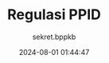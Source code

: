 ---
author: sekret.bppkb
title: "Regulasi PPID"
date: 2024-08-01 01:44:47
type: dokumen
items: 
  - title: "Undang-Undang Nomor 14 Tahun 2008 tentang Keterbukaan Informasi Publik"
    category: "Undang-Undang PPID"
    link: "https://drive.google.com/file/d/1DX6uQJjdQQMvw2hSGHei4vM--XRxYQsT/preview"
    file: ""
  - title: "Undang-Undang Nomor 25 Tahun 2009 tentang Pelayanan Publik"
    category: "Undang-Undang PPID"
    link: "https://drive.google.com/file/d/12-th1MRiYd9r0ppLb3peZj9amdweZ6Mw/preview"
    file: ""
  - title: "Peraturan Mendagri Nomor 35 Tahun 2010 tentang Pedoman Pengelolaan Pelayanan Informasi dan Dokumentasi"
    category: "Peraturan PPID"
    link: "https://drive.google.com/file/d/1JN23k8WmLVCb1A0zVEeSnI3QcB2xnjhW/preview"
    file: ""
  - title: "Peraturan Mendagri Nomor 3 Tahun 2017 tentang Pedoman Pengelolaan Pelayanan Informasi dan Dokumentasi Kementerian Dalam Negeri dan Pemerintahan Daerah"
    category: "Peraturan PPID"
    link: "https://drive.google.com/file/d/1cd1VaFpJhgZMO-bEw1_TnM24pil8y0hA/preview"
    file: ""
  - title: "Peraturan Komisi Informasi Nomor 1 Tahun 2018 tentang Standar Layanan Informasi Publik Desa"
    category: "Peraturan PPID"
    link: "https://drive.google.com/file/d/1Dz6LAy2PdX-_5eXN-4Jd9jWVgmpNHeDa/preview"
    file: ""
  - title: "Peraturan Komisi Informasi Nomor 1 Tahun 2021 tentang Standar Layanan Informasi Publik"
    category: "Peraturan PPID"
    link: "https://drive.google.com/file/d/1b-wwPRQUm6izALCxICiuWbGdnM2N9JPf/preview"
    file: ""
  - title: "Keputusan Gubernur Nomor 7 Tahun 2020 tentang Pembentukan Pengelola Layanan Informasi dan Dokumentasi di Lingkungan Pemerintah Provinsi Kalimantan Barat"
    category: "Peraturan PPID"
    link: "https://drive.google.com/file/d/1hm-L7US_pcThXTByVgy7ewifEFqVIFq_/preview"
    file: ""
  - title: "Peraturan Komisi Informasi Nomor 1 Tahun 2013 tentang Prosedur Penyelesaian Sengketa Informasi Publik"
    category: "Peraturan PPID"
    link: "https://drive.google.com/file/d/1AoOAOA1uKQB_8LHkxHtK9jwBrbAcYKwY/preview"
    file: ""
  - title: "Peraturan Komisi Informasi Nomor 1 Tahun 2010 tentang Standar Layanan Informasi Publik"
    category: "Peraturan PPID"
    link: "https://drive.google.com/file/d/1QtqmCP75CikZKt6n-Gz1r0IfIcRA1R6o/preview"
    file: ""
  - title: "Peraturan Pemerintah No 61 Tahun 2010 tentang Penerapan UU No 14 Tahun 2008"
    category: "Peraturan PPID"
    link: "https://drive.google.com/file/d/1Pza5BCO4Jyh8vVbg-Gk_TvQnpQJCKqhR/preview"
    file: ""
  - title: "SK Pembentukan PPID Pelaksana Balitbang 2023"
    category: "Pembentukan PPID"
    link: "https://drive.google.com/file/d/1B3pHIipw3kFra3NY-V1p19j4HFCBbIDj/preview"
    file: ""
  - title: "Surat Tugas Pembantu Pengelola PPID 2023"
    category: "Pembentukan PPID"
    link: "https://drive.google.com/file/d/18C_KTb0sj8mgyg5NyK_uGJJA74qFd5vi/preview"
    file: ""
  - title: "Tanda Terima Penyampaian Laporan PPID 2022"
    category: "Pembentukan PPID"
    link: "https://drive.google.com/file/d/19J6-u_6Z4uSJkpNf6a1RgAElhiOGGGdW/preview"
    file: ""
  - title: "SK Pembentukan PPID Pelaksana Balitbang 2024"
    category: "Pembentukan PPID"
    link: "https://drive.google.com/file/d/1nq-3io9edjCjilyHlOXZcol7CdQtO_UE/preview"
    file: ""
  - title: "Surat Tugas Pembantu Pengelola PPID 2024"
    category: "Pembentukan PPID"
    link: "https://drive.google.com/file/d/1wu0WZDOrdihr21T1KLI-2xRco4dZWzd-/preview"
    file: ""
  - title: "Surat Tugas Petugas Layanan Informasi 2024"
    category: "Pembentukan PPID"
    link: "https://drive.google.com/file/d/1orVBWKLZaT1SLdsPU_N6B8Drcm5xMxeh/preview"
    file: ""
  - title: "SK Pembinaan, Pengawasan, dan Monev Kebijakan Informasi Publik, 2024"
    category: "Pembentukan PPID"
    link: "https://drive.google.com/file/d/1QYaGxqsOel6TKIwswR7zRnZej3rAfatv/preview"
    file: ""
  - title: "SK Penetapan Daftar Informasi Kecualikan Tahu 2024"
    category: "Pembentukan PPID"
    link: "https://drive.google.com/file/d/1m1wFwIy9UPprMlq2K2pS6kYG6fZWuzWT/preview"
    file: ""
  - title: "Rekapitulasi Berdasarkan Agama 2024"
    category: "Jumlah Pegawai"
    link: "https://drive.google.com/file/d/1f-WKWV-53YyW7Z7h_zKveFkV3cDDDjfd/preview"
    file: ""
  - title: "Rekapitulasi Berdasarkan Eselon dan Jenis Kelamin 2024"
    category: "Jumlah Pegawai"
    link: "https://drive.google.com/file/d/1gta5XxIkgUmXo0uj1GISC7ZTVVdmCbos/preview"
    file: ""
  - title: "Rekapitulasi Berdasarkan Gol.Ruang dan Jenis Kelamin 2024"
    category: "Jumlah Pegawai"
    link: "https://drive.google.com/file/d/1n-2qKPeOclFbgaDpmXQFZKfCTBv-u516/preview"
    file: ""
  - title: "Rekapitulasi Berdasarkan Gol.Ruang dan Status Kepegawaian 2024"
    category: "Jumlah Pegawai"
    link: "https://drive.google.com/file/d/1_nV2ZRGzY9SgYK05eTJYlmosya4X_yI4/preview"
    file: ""
  - title: "Rekapitulasi Berdasarkan Golongan 2024"
    category: "Jumlah Pegawai"
    link: "https://drive.google.com/file/d/1MZpE7OSvNzxBKbOAVPgcO6ED9XJKFJPE/preview"
    file: ""
  - title: "Rekapitulasi Berdasarkan Jenis Jabatan 2024"
    category: "Jumlah Pegawai"
    link: "https://drive.google.com/file/d/1veJmu_FYLGwTIUXwBdVaY1FvVMFKfKY2/preview"
    file: ""
  - title: "Rekapitulasi Berdasarkan Jenis Kelamin 2024"
    category: "Jumlah Pegawai"
    link: "https://drive.google.com/file/d/1zA6IMVen_BdbgY6A8VGvk5UDdox2JDIb/preview"
    file: ""
  - title: "Rekapitulasi Berdasarkan Kelompok Jabatan Fungsional 2024"
    category: "Jumlah Pegawai"
    link: "https://drive.google.com/file/d/1R-RDnK__Y9M2US3-WdaCnBPR5jpgYZ9A/preview"
    file: ""
  - title: "Rekapitulasi Berdasarkan Tingkat Pendidikan 2024"
    category: "Jumlah Pegawai"
    link: "https://drive.google.com/file/d/1jzjLx5xu-WTuWr_tGwI-wzWPzUApuh3q/preview"
    file: ""
  - title: "Grafik Perkembangan ASN"
    category: "Grafik Pegawai"
    link: "https://drive.google.com/file/d/1BBvwQNQWVcWK4w-5GKlWOYPBjVoGC8ek/preview"
    file: ""
  - title: "Daftar Urut Kepangkatan (DUK) per Januari Tahun 2023"
    category: "Daftar Urut Kepangkatan"
    link: "https://drive.google.com/file/d/1xeK2p2Phu2YdK4RHcvA43O2QFxoiFWZN/preview"
    file: ""
  - title: "Daftar Urut Kepangkatan (DUK) per Maret Tahun 2023"
    category: "Daftar Urut Kepangkatan"
    link: "https://drive.google.com/file/d/1FV2B_XARiauSHuc6w7PxewdTkbDq4RHL/preview"
    file: ""
  - title: "Daftar Urut Kepangkatan (DUK) per Oktober Tahun 2023"
    category: "Daftar Urut Kepangkatan"
    link: "https://drive.google.com/file/d/1kpu0dzPMy9QKczCy_Shmc04pBEe9uQ85/preview"
    file: ""
  - title: "Daftar Urut Kepangkatan (DUK) per Januari Tahun 2024"
    category: "Daftar Urut Kepangkatan"
    link: "https://drive.google.com/file/d/1U8uf6OW4L2FfmSGpzksbWKyBkiAIhFqM/preview"
    file: ""
  - title: "Kenaikan Pangkat"
    category: "Kenaikan Pangkat"
    link: ""
    file: "/images/HwrHh82VSTL0MP6NiYMR.png"
  - title: "Kenaikan Berkala"
    category: "Kenaikan Berkala"
    link: ""
    file: "/images/IpE3ebDF6JdZ78HSZdXJ.jpg"
  - title: "Batas Usia Pensiun"
    category: "Batas Usia Pensiun"
    link: ""
    file: "/images/0Dknz8fChnb7WQEK28gR.png"
  - title: "Laporan (LHKPN) Tahun 2022"
    category: "LHKPN / LHKASN"
    link: "https://drive.google.com/file/d/1HUkZaR14_UbKjum-KNbCkQP2xnKZ5BSx/preview"
    file: ""
  - title: "Laporan (LHKASN) Tahun 2022"
    category: "LHKPN / LHKASN"
    link: "https://drive.google.com/file/d/1lGPsmVeht94WmjA7d9MT-qLuGfLljs_F/preview"
    file: ""
  - title: "Laporan (LHKPN) Eselon II Tahun 2023"
    category: "LHKPN / LHKASN"
    link: "https://drive.google.com/file/d/1Rop_OM1nHII3VtA3Mi4SdLOtMsSKupck/preview"
    file: ""
  - title: "Laporan (LHKPN) Eselon III Tahun 2023"
    category: "LHKPN / LHKASN"
    link: "https://drive.google.com/file/d/1Bs7HHP305jMuerAtvBP8z4zxgr_pvgiV/preview"
    file: ""
  - title: "Persentase Penyampaian (LHKPN) Tahun 2023"
    category: "LHKPN / LHKASN"
    link: "https://drive.google.com/file/d/1Bs7HHP305jMuerAtvBP8z4zxgr_pvgiV/preview"
    file: ""
  - title: "Bezeting Jabatan ASN Balitbang 2024"
    category: "Peta Jabatan"
    link: "https://drive.google.com/file/d/1So-kTC4KhXaw9jQ9mLUnO9gZ-sZAKKjF/preview"
    file: ""
  - title: "Bezeting Pegawai Balitbang 2024"
    category: "Peta Jabatan"
    link: "https://drive.google.com/file/d/1o_6B8Q45ruECl5WZ3B8hWycT61kVHAtj/preview"
    file: ""
  - title: "Jenis Jabatan Fungsional Balitbang 2024"
    category: "Peta Jabatan"
    link: "https://drive.google.com/file/d/1RZ-qRh2_VyVugDgxGtE_xfn3RGGMY-5b/preview"
    file: ""
  - title: "Jumlah Jabatan Fungsional Balitbang 2024"
    category: "Peta Jabatan"
    link: "https://drive.google.com/file/d/16khqcFnP1GKcFWRZ1Hun99cLoGm1uCVa/preview"
    file: ""
  - title: "PNS Berdasarkan Gol.Ruang dan Status Kepegawaian 2024"
    category: "Peta Jabatan"
    link: "https://drive.google.com/file/d/1VmlBsXMrCL_xTXpssqWP9h12ieP0xoY7/preview"
    file: ""
---